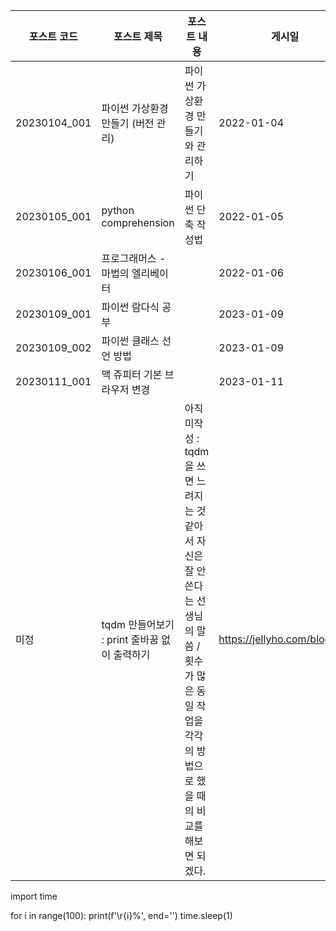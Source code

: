 |포스트 코드|포스트 제목|포스트 내용|게시일|
|---|---|---|---|
|20230104_001|파이썬 가상환경 만들기 (버전 관리)|파이썬 가상환경 만들기와 관리하기|2022-01-04|
|20230105_001|python comprehension|파이썬 단축 작성법|2022-01-05|
|20230106_001|프로그래머스 - 마법의 엘리베이터||2022-01-06|
|20230109_001|파이썬 람다식 공부||2023-01-09|
|20230109_002|파이썬 클래스 선언 방법||2023-01-09|
|20230111_001|맥 쥬피터 기본 브라우저 변경||2023-01-11|
|미정|tqdm 만들어보기 : print 줄바꿈 없이 출력하기|아직 미작성 : tqdm을 쓰면 느려지는 것 같아서 자신은 잘 안쓴다는 선생님의 말씀 / 횟수가 많은 동일 작업을 각각의 방법으로 했을 때의 비교를 해보면 되겠다.|https://jellyho.com/blog/96/|

import time

for i in range(100):
    print(f'\r{i}%', end='')
    time.sleep(1)
